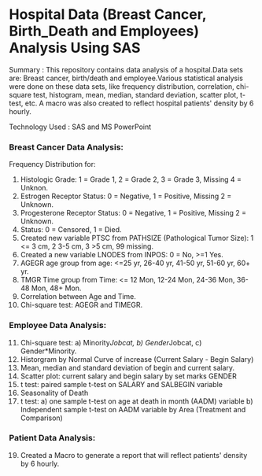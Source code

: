 # Hospital Data (Breast Cancer, Birth_Death and Employees) Analysis Using SAS

Summary : This repository contains data analysis of a hospital.Data sets are: Breast cancer, birth/death and employee.Various statistical analysis were done on these data sets, like frequency distribution, correlation, chi-square test, histogram, mean, median, standard deviation, scatter plot, t-test, etc. A macro was also created to reflect hospital patients' density by 6 hourly.

Technology Used : SAS and MS PowerPoint


### Breast Cancer Data Analysis:

Frequency Distribution for:
1. Histologic Grade:
          1 = Grade 1,
          2 = Grade 2,
          3 = Grade 3,
          Missing 4 = Unknon.
2. Estrogen Receptor Status:
          0 = Negative,
          1 = Positive,
          Missing 2 = Unknown.
3. Progesterone Receptor Status:
          0 = Negative,
          1 = Positive,
          Missing 2 = Unknown.
4. Status:
          0 = Censored,
          1 = Died.
5. Created new variable PTSC from PATHSIZE (Pathological Tumor Size):
          1 <= 3 cm,
          2 3-5 cm,
          3 >5 cm,
          99 missing.
6. Created a new variable LNODES from INPOS:
          0 = No,
          >=1 Yes.
7. AGEGR age group from age:
          <=25 yr,
          26-40 yr,
          41-50 yr,
          51-60 yr,
          60+ yr.
8. TMGR Time group from Time:
          <= 12 Mon,
          12-24 Mon,
          24-36 Mon,
          36-48 Mon,
          48+ Mon.
9. Correlation between Age and Time.
10. Chi-square test: AGEGR and TIMEGR.


### Employee Data Analysis:

11. Chi-square test:
          a) Minority*Jobcat,
          b) Gender*Jobcat,
          c) Gender*Minority.
12. Historgram by Normal Curve of increase (Current Salary - Begin Salary)
13. Mean, median and standard deviation of begin and current salary.
14. Scatter plot: current salary and begin salary by set marks GENDER
15. t test: paired sample t-test on SALARY and SALBEGIN variable
16. Seasonality of Death
17. t test: a) one sample t-test on  age at death in month (AADM) variable
            b) Independent sample t-test on AADM variable by Area (Treatment and Comparison)
          

### Patient Data Analysis:
19. Created a Macro to generate a report that will reflect patients' density by 6 hourly.
          
